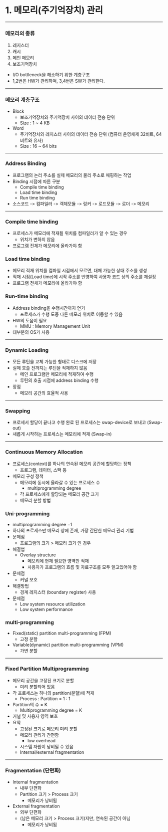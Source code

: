 # 1. 메모리(주기억장치) 관리
***
### 메모리의 종류
1. 레지스터
2. 캐시
3. 메인 메모리
4. 보조기억장치
- I/O bottleneck을 해소하기 위한 계층구조
- 1,2번은 HW가 관리하며, 3,4번은 SW가 관리한다.
***
### 메모리 계층구조
- Block
  - 보조기억장치와 주기억장치 사이의 데이터 전송 단위
  - Size : 1 ~ 4 KB
- Word
  - 주기억장치와 레지스터 사이의 데이터 전송 단위 (컴퓨터 운영체제 32비트, 64비트와 유사)
  - Size : 16 ~ 64 bits
***
### Address Binding
- 프로그램의 논리 주소를 실제 메모리의 물리 주소로 매핑하는 작업
- Binding 시점에 따른 구분
  - Compile time binding
  - Load time binding
  - Run time binding
- 소스코드 -> 컴파일러 -> 객체모듈 -> 링커 -> 로드모듈 -> 로더 -> 메모리
***
### Compile time binding
- 프로세스가 메모리에 적재될 위치를 컴파일러가 알 수 있는 경우
  - 위치가 변하지 않음
- 프로그램 전체가 메모리에 올라가야 함
### Load time binding
- 메모리 적재 위치를 컴파일 시점에서 모르면, 대체 가능한 상대 주소를 생성
- 적재 시점(Load time)에 시작 주소를 반영하여 사용자 코드 상의 주소를 재설정
- 프로그램 전체가 메모리에 올라가야 함
### Run-time binding
- Address binding을 수행시간까지 연기
  - 프로세스가 수행 도중 다른 메모리 위치로 이동할 수 있음
- HW의 도움이 필요
  - MMU : Memory Management Unit
- 대부분의 OS가 사용
***
### Dynamic Loading
- 모든 루틴을 교체 가능한 형태로 디스크에 저장
- 실제 호출 전까지는 루틴을 적재하지 않음
  - 메인 프로그램만 메모리에 적재하여 수행
  - 루틴의 호출 시점에 address binding 수행
- 장점
  - 메모리 공간의 효율적 사용
***
### Swapping
- 프로세서 할당이 끝나고 수행 완료 된 프로세스는 swap-device로 보내고 (Swap-out)
- 새롭게 시작하는 프로세스는 메모리에 적재 (Swap-in)
***
### Continuous Memory Allocation
- 프로세스(context)를 하나의 연속된 메모리 공간에 할당하는 정책
  - 프로그램, 데이터, 스택 등
- 메모리 구성 정책
  - 메모리에 동시에 올라갈 수 있는 프로세스 수
    - multiprogramming degree
  - 각 프로세스에게 할당되는 메모리 공간 크기
  - 메모리 분할 방법
### Uni-programming
- multiprogramming degree =1
- 하나의 프로세스만 메모리 상에 존재, 가장 간단한 메모리 관리 기법
- 문제점
  - 프로그램의 크기 > 메모리 크기 인 경우
- 해결법
  - Overlay structure
    - 메모리에 현재 필요한 영역만 적재
    - 사용자가 프로그램의 흐름 및 자료구조를 모두 알고있어야 함
- 문제점
  - 커널 보호
- 해결방법
  - 경계 레지스터 (boundary register) 사용
- 문제점
  - Low system resource utilization
  - Low system performance
### multi-programming
  - Fixed(static) partition multi-programming (FPM)
    - 고정 분할
  - Variable(dynamic) partition multi-programming (VPM)
    - 가변 분할
***
### Fixed Partition Multiprogramming
- 메모리 공간을 고정된 크기로 분할
  - 미리 분할되어 있음
- 각 프로세스는 하나의 partition(분할)에 적재
  - Process : Partition = 1 : 1
- Partition의 수 = K
  - Multiprogramming degree = K
- 커널 및 사용자 영역 보호
- 요약
  - 고정된 크기로 메모리 미리 분할
  - 메모리 관리가 간편함
    - low overhead
  - 시스템 자원이 낭비될 수 있음
  - Internal/external fragmentation
***
### Fragmentation (단편화)
- Internal fragmentation
  - 내부 단편화
  - Partition 크기 > Process 크기
    - 메모리가 낭비됨
- External fragmentation
  - 외부 단편화
  - (남은 메모리 크기 > Process 크기)지만, 연속된 공간이 아님
    - 메모리가 낭비됨